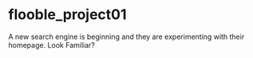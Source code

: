 # flooble_project01
A new search engine is beginning and they are experimenting with their homepage.
Look Familiar?
